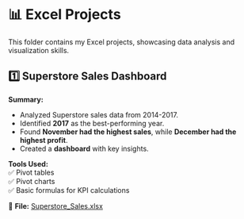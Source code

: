 # 📊 Excel Projects  

This folder contains my Excel projects, showcasing data analysis and visualization skills.  

## 1️⃣ Superstore Sales Dashboard  
**Summary:**  
- Analyzed Superstore sales data from 2014-2017.  
- Identified **2017** as the best-performing year.  
- Found **November had the highest sales**, while **December had the highest profit**.  
- Created a **dashboard** with key insights.  

**Tools Used:**  
✅ Pivot tables  
✅ Pivot charts  
✅ Basic formulas for KPI calculations  

📂 **File:** [Superstore_Sales.xlsx](./Superstore-Sales/Superstore_Sales.xlsx)  
